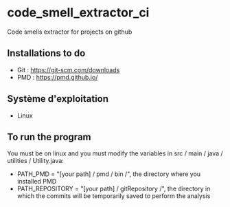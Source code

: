 # code_smell_extractor_ci
Code smells extractor for projects on github

## Installations to do
- Git : https://git-scm.com/downloads
- PMD : https://pmd.github.io/

## Système d'exploitation 
 - Linux 
## To run the program
You must be on linux and you must modify the variables in src / main / java / utilities / Utility.java:
- PATH_PMD = "[your path] / pmd / bin /", the directory where you installed PMD
- PATH_REPOSITORY = "[your path] / gitRepository /", the directory in which the commits will be temporarily saved to perform the analysis
